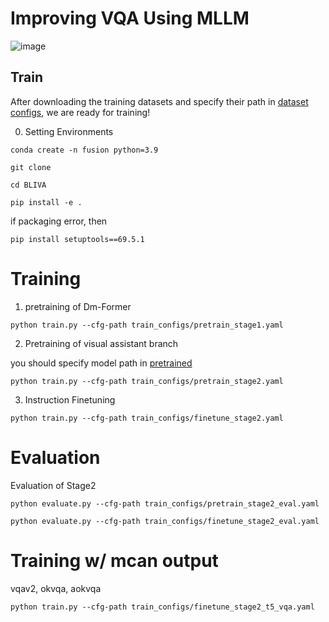 # Improving VQA Using MLLM
![image](https://github.com/pej0918/BLIVA/assets/79118751/d3de9fc7-cbda-4fb1-ba88-202ac09ee28f)


## Train

After downloading the training datasets and specify their path in [dataset configs](daiv/configs/datasets/), we are ready for training!

0. Setting Environments
```Shell
conda create -n fusion python=3.9
```
```Shell
git clone 
```
```Shell
cd BLIVA
```
```Shell
pip install -e .
```
if packaging error, then
```Shell
pip install setuptools==69.5.1
```

# Training
1. pretraining of Dm-Former
```Shell
python train.py --cfg-path train_configs/pretrain_stage1.yaml
```

2. Pretraining of visual assistant branch


you should specify model path in [ pretrained ](https://github.com/pej0918/BLIVA/blob/main/train_configs/pretrain_bliva_vicuna.yaml#L8)

```Shell
python train.py --cfg-path train_configs/pretrain_stage2.yaml
```

3. Instruction Finetuning 

```Shell
python train.py --cfg-path train_configs/finetune_stage2.yaml
```

# Evaluation
Evaluation of Stage2 
```
python evaluate.py --cfg-path train_configs/pretrain_stage2_eval.yaml
```

```
python evaluate.py --cfg-path train_configs/finetune_stage2_eval.yaml
```

# Training w/ mcan output
vqav2, okvqa, aokvqa
```
python train.py --cfg-path train_configs/finetune_stage2_t5_vqa.yaml
```